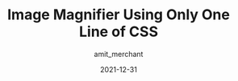 ---
author: amit_merchant
date: 2021-12-31
tags:
  - css
  - images
target_url: https://www.amitmerchant.com/image-magnifier-using-only-one-line-of-css/
title: Image Magnifier Using Only One Line of CSS
---